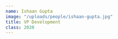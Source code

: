```yaml
---
name: Ishaan Gupta
image: "/uploads/people/ishaan-gupta.jpg"
title: VP Development
class: 2020
---
```

